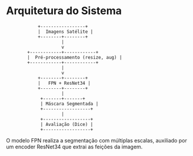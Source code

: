 # Arquitetura do Sistema

```
            +-----------------+
            |  Imagens Satélite |
            +--------+--------+
                     |
                     v
        +------------+------------+
        |  Pré-processamento (resize, aug) |
        +------------+------------+
                     |
                     v
            +--------+--------+
            |   FPN + ResNet34 |
            +--------+--------+
                     |
             +-------+-------+
             | Máscara Segmentada |
             +------------------+
                     |
             +------------------+
             | Avaliação (Dice) |
             +------------------+
```

O modelo FPN realiza a segmentação com múltiplas escalas, auxiliado por um encoder ResNet34 que extrai as feições da imagem.
